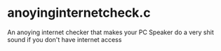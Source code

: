 # anoyinginternetcheck.c
An anoying internet checker that makes your PC Speaker do a very shit sound if you don't have internet access
